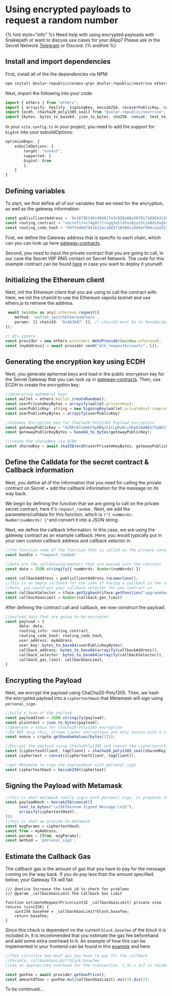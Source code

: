 # Using encrypted payloads to request a random number

{% hint style="info" %}
Need help with using encrypted payloads with Snakepath or want to discuss use cases for your dApp? Please ask in the Secret Network [Telegram](https://t.me/SCRTCommunity) or Discord.
{% endhint %}

## Install and import dependencies

First, install all of the the dependencies via NPM:

```bash
npm install @solar-republic/cosmos-grpc @solar-republic/neutrino ethers secure-random
```

Next, import the following into your code:&#x20;

```typescript
import { ethers } from "ethers"; 
import { arrayify, hexlify, SigningKey, keccak256, recoverPublicKey, computeAddress } from "ethers/lib/utils"; 
import {ecdh, chacha20_poly1305_seal} from "@solar-republic/neutrino"; 
import {bytes, bytes_to_base64, json_to_bytes, sha256, concat, text_to_bytes, base64_to_bytes} from '@blake.regalia/belt';
```

In your `vite.config.ts` in your project, you need to add the support for `bigInt` into your esbuildOptions:

```typescript
optimizeDeps: { 
    esbuildOptions: { 
        target: "esnext", 
        supported: { 
        bigint: true 
        }, 
    } 
}
```

## Defining variables&#x20;

To start, we first define all of our variables that we need for the encryption, as well as the gateway information:&#x20;

```javascript
const publicClientAddress = '0x3879E146140b627a5C858a08e507B171D9E43139' //EVM gateway contract address
const routing_contract = "secret1fxs74g8tltrngq3utldtxu9yys5tje8dzdvghr" //the contract you want to call in secret
const routing_code_hash = "49ffed0df451622ac1865710380c14d4af98dca2d32342bb20f2b22faca3d00d" //its codehash
```

First, we define the Gateway address that is specific to each chain, which can you can look up here [gateway-contracts](../../connecting-evm-with-snakepathrng/gateway-contracts/ "mention").&#x20;

Second, you need to input the private contract that you are going to call, in our case the Secret VRF RNG contact on Secret Network. The code for this example contract can be found [here](https://github.com/SecretSaturn/TNLS/tree/main/TNLS-Samples/RNG) in case you want to deploy it yourself.

## Initializing the Ethereum client

Next, init the Ethereum client that you are using to call the contract with. Here, we init the chainId to use the Ethereum sepolia testnet and use ethers.js to retrieve the address.

```typescript
 await (window as any).ethereum.request({
    method: 'wallet_switchEthereumChain',
    params: [{ chainId: '0xAA36A7' }], // chainId must be in hexadecimal numbers
});

// @ts-ignore
const provider = new ethers.providers.Web3Provider(window.ethereum);
const [myAddress] = await provider.send("eth_requestAccounts", []);
```

## Generating the encryption key using ECDH

Next, you generate ephermal keys and load in the public encryption key for the Secret Gateway that you can look up in [gateway-contracts](../../connecting-evm-with-snakepathrng/gateway-contracts/ "mention"). Then, use ECDH to create the encryption key:

```typescript
//Generating ephemeral keys
const wallet = ethers.Wallet.createRandom();
const userPrivateKeyBytes = arrayify(wallet.privateKey);
const userPublicKey: string = new SigningKey(wallet.privateKey).compressedPublicKey;
const userPublicKeyBytes = arrayify(userPublicKey)

//Gateway Encryption key for ChaCha20-Poly1305 Payload encryption
const gatewayPublicKey = "A20KrD7xDmkFXpNMqJn1CLpRaDLcdKpO1NdBBS7VpWh3";
const gatewayPublicKeyBytes = base64_to_bytes(gatewayPublicKey);

//create the sharedKey via ECDH
const sharedKey = await sha256(ecdh(userPrivateKeyBytes, gatewayPublicKeyBytes));
```

## Define the Calldata for the secret contract & Callback information&#x20;

Next, you define all of the information that you need for calling the private contract on Secret + add the callback information for the message on its way back.&#x20;

We begin by defining the function that we are going to call on the private secret contract, here it's `request_random` . Next, we add the parameters/calldata for this function, which is `("{ numWords: Number(numWords) }"`and convert it into a JSON string.&#x20;

Next, we define the callback Information. In this case, we are using the gateway contract as an example callback. Here, you would typically put in your own custom callback address and callback selector in.

```typescript
//the function name of the function that is called on the private contract
const handle = "request_random"

//data are the calldata/parameters that are passed into the contract 
const data = JSON.stringify({ numWords: Number(numWords) })
    
const callbackAddress = publicClientAddress.toLowerCase();
//This is an empty callback for the sake of having a callback in the sample code.
//Here, you would put your callback selector for you contract in. 
const callbackSelector = iface.getSighash(iface.getFunction("upgradeHandler"))
const callbackGasLimit = Number(callback_gas_limit)
```

After defining the contract call and callback, we now construct the payload:

```typescript
//payload data that are going to be encrypted
const payload = {
      data: data,
      routing_info: routing_contract,
      routing_code_hash: routing_code_hash,
      user_address: myAddress,
      user_key: bytes_to_base64(userPublicKeyBytes),
      callback_address: bytes_to_base64(arrayify(callbackAddress)),
      callback_selector: bytes_to_base64(arrayify(callbackSelector)),
      callback_gas_limit: callbackGasLimit,
}
```

## Encrypting the Payload

Next, we encrypt the payload using ChaCha20-Poly1305. Then, we hash the encrypted payload into a `ciphertextHash` that Metamask will sign using `personal_sign`.

```typescript
//build a Json of the payload 
const payloadJson = JSON.stringify(payload); 
const plaintext = json_to_bytes(payload);
//generate a nonce for ChaCha20-Poly1305 encryption 
//DO NOT skip this, stream cipher encryptions are only secure with a random nonce!
const nonce = crypto.getRandomValues(bytes(12));

//Encrypt the payload using ChachaPoly1305 and concat the ciphertext+tag to fit the Rust ChaChaPoly1305 requirements
const [ciphertextClient, tagClient] = chacha20_poly1305_seal(sharedKey, nonce, plaintext);
const ciphertext = concat([ciphertextClient, tagClient]);

//get Metamask to sign the payloadhash with personal_sign
const ciphertextHash = keccak256(ciphertext)
```

## Signing the Payload with Metamask

```typescript
//this is what metamask really signs with personal_sign, it prepends the ethereum signed message here
const payloadHash = keccak256(concat([
      text_to_bytes("\x19Ethereum Signed Message:\n32"),
      arrayify(ciphertextHash),
]))
//this is what we provide to metamask
const msgParams = ciphertextHash;
const from = myAddress;
const params = [from, msgParams];
const method = 'personal_sign';
```

## Estimate the Callback Gas

The callback gas is the amount of gas that you have to pay for the message coming on the way back. If you do pay less than the amount specified below, your Gateway TX will fail:&#x20;

```solidity
/// @notice Increase the task_id to check for problems 
/// @param _callbackGasLimit the Callback Gas Limit

function estimateRequestPrice(uint32 _callbackGasLimit) private view returns (uint256) {
    uint256 baseFee = _callbackGasLimit*block.basefee;
    return baseFee;
}
```

Since this check is dependent on the current `block.basefee` of the block it is included in, it is recommended that you estimate the gas fee beforehand and add some extra overhead to it. An example of how this can be implemented in your frontend can be found in this [example](https://github.com/SecretSaturn/VRFDemo/blob/6f396e7174fcad297e26455e11b1fa3814ceea16/src/submit.ts#L124) and here:&#x20;

```typescript
//Then calculate how much gas you have to pay for the callback
//Forumla: callbackGasLimit*block.basefee.
//Use an appropriate overhead for the transaction, 1,5x = 3/2 is recommended since gasPrice fluctuates.

const gasFee = await provider.getGasPrice();
const amountOfGas = gasFee.mul(callbackGasLimit).mul(3).div(2);
```

To be continued...
